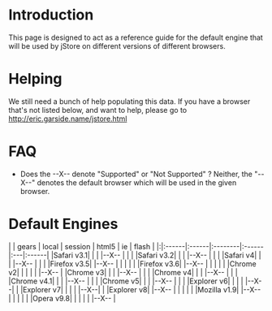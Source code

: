 # Introduction #
This page is designed to act as a reference guide for the default engine that will be used by jStore on different versions of different browsers.

# Helping #
We still need a bunch of help populating this data. If you have a browser that's not listed below, and want to help, please go to http://eric.garside.name/jstore.html

# FAQ #
  * Does the --X-- denote "Supported" or "Not Supported" ?
Neither, the "--X--" denotes the default browser which will be used in the given browser.

# Default Engines #

| | gears | local | session | html5 | ie | flash |
|:|:------|:------|:--------|:------|:---|:------|
|Safari v3.1|       |       |         |--X--  |    |       |
|Safari v3.2|       |       |         |--X--  |    |       |
|Safari v4|       |       |         |--X--  |    |       |
|Firefox v3.5|       |--X--  |         |       |    |       |
|Firefox v3.6|       |--X--  |         |       |    |       |
|Chrome v2|       |       |         |       |    |--X--  |
|Chrome v3|       |       |         |--X--  |    |       |
|Chrome v4|       |       |         |--X--  |    |       |
|Chrome v4.1|       |       |         |--X--  |    |       |
|Chrome v5|       |       |         |--X--  |    |       |
|Explorer v6|       |       |         |       |--X--|       |
|Explorer v7|       |       |         |       |--X--|       |
|Explorer v8|       |--X--  |         |       |    |       |
|Mozilla v1.9|       |--X--  |         |       |    |       |
|Opera v9.8|       |       |         |       |    |--X--  |